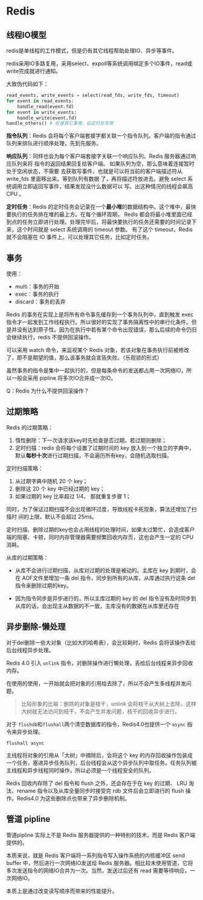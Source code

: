 # Redis

## 线程IO模型

redis是单线程的工作模式，但是仍有其它线程帮助处理IO、异步等事件。

redis采用IO多路复用，采用select、expoll等系统调用绑定多个IO事件，read或write完成就进行通知。

大致伪代码如下：

```python
read_events, write_events = select(read_fds, write_fds, timeout)
for event in read_events:
	handle_read(event.fd)
for event in write_events:
	handle_write(event.fd)
handle_others() # 处理其它事情，如定时任务等
```

**指令队列**：Redis 会将每个客户端套接字都关联一个指令队列。客户端的指令通过队列来排队进行顺序处理，先到先服务。  

**响应队列**：同样也会为每个客户端套接字关联一个响应队列。Redis 服务器通过响应队列来将
指令的返回结果回复给客户端。 如果队列为空，那么意味着连接暂时处于空闲状态，不需要
去获取写事件，也就是可以将当前的客户端描述符从 write_fds 里面移出来。等到队列有数据
了，再将描述符放进去。避免 select 系统调用立即返回写事件，结果发现没什么数据可以
写。出这种情况的线程会飙高 CPU 。

**定时任务**：Redis 的定时任务会记录在一个**最小堆**的数据结构中。这个堆中，最快要执行的任务排在堆的最上方。在每个循环周期， Redis 都会将最小堆里面已经到点的任务立即进行处理。处理完毕后，将最快要执行的任务还需要的时间记录下来，这个时间就是 select 系统调用的 timeout 参数。  有了这个 timeout，Redis 就不会阻塞在 IO 事件上，可以处理其它任务，比如定时任务。



## 事务

使用：

- multi：事务的开始
- exec：事务的执行
- discard：事务的丢弃

Redis 的事务在实现上是将所有命令事先缓存到一个事务队列中，直到触发 exec 指令才一起发到工作线程执行。所以很好的实现了事务隔离性中的串行化条件。但是并没有达到原子性。因为在执行中若有某个命令出现错误，那么后续的命令仍旧会继续执行，redis 不提供回滚操作。

可以采用 watch 命令，来监视某个 Redis 对象，若该对象在事务执行前被修改了，即不是期望的值，那么该事务就会宣告失败。（乐观锁的形式）

虽然事务的指令是集中一起执行的，但是每条命令的发送都占用一次网络IO，所以一般会采用 pipline 将多次IO合并成一次IO。



Q：Redis 为什么不提供回滚操作？



## 过期策略

Redis 的过期策略：

1. 惰性删除：下一次请求该key时先检查是否过期，若过期则删除；
2. 定时扫描：redis 会将每个设置了过期时间的 key 放入到一个独立的字典中，默认**每秒十次**进行过期扫描，不会遍历所有key，会随机选取扫描。

定时扫描策略：

1. 从过期字典中随机 20 个 key；
2. 删除这 20 个 key 中已经过期的 key；
3. 如果过期的 key 比率超过 1/4， 那就重复步骤 1；  

同时，为了保证过期扫描不会出现循环过度，导致线程卡死现象，算法还增加了扫描时
间的上限，默认不会超过 25ms。

定时扫描、删除过期的key也会占用线程的处理时间，如果太过繁忙，会造成客户端的阻塞、卡顿，同时内存管理器需要频繁回收内存页，这也会产生一定的 CPU 消耗。



从库的过期策略：

- 从库不会进行过期扫描，从库对过期的处理是被动的。主库在 key 到期时，会在 AOF文件里增加一条 del 指令，同步到所有的从库，从库通过执行这条 del 指令来删除过期的key。

- 因为指令同步是异步进行的，所以主库过期的 key 的 del 指令没有及时同步到从库的话，会出现主从数据的不一致，主库没有的数据在从库里还存在  



## 异步删除-懒处理

对于del删除一些大对象（比如大的哈希表），会比较耗时，Redis 会将该操作丢给后台线程异步处理。

Redis 4.0 引入 `unlink` 指令，对删除操作进行懒处理，丢给后台线程来异步回收内存。

在使用的使用，一开始就会把对象的引用给去除了，所以不会产生多线程并发问题。

> 比较形象的比喻：删除的对象是枝干，unlink 会将枝干从大树上去除，这样大树就无法访问到枝干，不会产生并发问题，枝干的回收异步进行。



对于 `flushdb`和`flushall`两个清空数据库的指令，Redis4.0也提供一个 `async` 指令来异步处理。

```redis
flushall async
```



主线程将对象的引用从「大树」中摘除后，会将这个 key 的内存回收操作包装成一个任务，塞进异步任务队列，后台线程会从这个异步队列中取任务。任务队列被主线程和异步线程同时操作，所以必须是一个线程安全的队列。  



Redis 回收内存除了 del 指令和 flush 之外，还会存在于在 key 的过期、 LRU 淘汰、rename 指令以及从库全量同步时接受完 rdb 文件后会立即进行的 flush 操作。Redis4.0 为这些删除点也带来了异步删除机制。



## 管道 pipline

管道pipline 实际上不是 Redis 服务器提供的一种特别的技术，而是 Redis 客户端提供的。

本质来说，就是 Redis 客户端将一系列指令写入操作系统的内核缓冲区 send buffer 中，然后进行一次网络IO发送给 Redis 服务器。相比较未使用管道，它将多次发送指令的网络IO合并为一次。当然，发送过后还有 read 需要等待响应，一次网络IO。

本质上是通过改变读写顺序而带来的性能提升。


